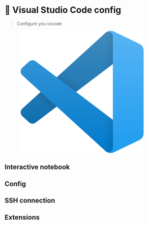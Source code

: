 # 🌱 Visual Studio Code config
> Configure you vscode

<p align="center">
<img src="img/vscode.png" alt="Description de l'image" width="400">
<p>

## Interactive notebook

## Config

## SSH connection

## Extensions
